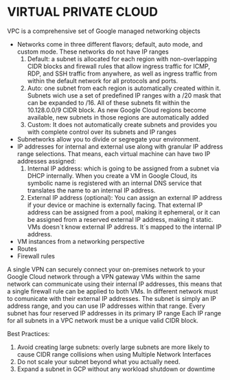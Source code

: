
# VIRTUAL PRIVATE CLOUD 

VPC is a comprehensive set of Google managed networking objects
- Networks come in three different flavors; default, auto mode, and custom mode. These networks do not have IP ranges
    1. Default: a subnet is allocated for each region with non-overlapping CIDR blocks and firewall rules that allow ingress traffic for ICMP, RDP, and SSH traffic from anywhere, as well as ingress traffic from within the default network for all protocols and ports.
    2. Auto: one subnet from each region is automatically created within it. Subnets wich use a set of predefined IP ranges with a /20 mask that can be expanded to /16. All of these subnets fit within the 10.128.0.0/9 CIDR block. As new Google Cloud regions become available, new subnets in those regions are automatically added
    3. Custom: It does not automatically create subnets and provides you with complete control over its subnets and IP ranges
- Subnetworks allow you to divide or segregate your environment.
- IP addresses for internal and external use along with granular IP address range selections. That means, each virtual machine can have two IP addresses assigned:
    1. Internal IP address: which is going to be assigned from a subnet via DHCP internally. When you create a VM in Google Cloud, its symbolic name is registered with an internal DNS service that translates the name to an internal IP address.
    2. External IP address (optional): You can assign an external IP address if your device or machine is externally facing. That external IP address can be assigned from a pool, making it ephemeral, or it can be assigned from a reserved external IP address, making it static. VMs doesn´t know external IP address. It´s mapped to the internal IP address.
- VM instances from a networking perspective
- Routes
- Firewall rules



A single VPN can securely connect your on-premises network to your Google Cloud network through a VPN gateway
VMs within the same network can communicate using their internal IP addresses, this means that a single firewall rule can be applied to both VMs. In different network must to comunicate with their external IP addresses. 
The subnet is simply an IP address range, and you can use IP addresses within that range. Every subnet has four reserved IP addresses in its primary IP range
Each IP range for all subnets in a VPC network must be a unique valid CIDR block.

Best Practices:
1. Avoid creating large subnets: overly large subnets are more likely to cause CIDR range collisions when using Multiple Network Interfaces
2. Do not scale your subnet beyond what you actually need.
3. Expand a subnet in GCP without any workload shutdown or downtime
